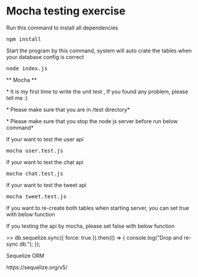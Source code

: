 # Mocha testing exercise


Run this command to install all dependencies
<pre>npm install</pre>

Start the program by this command, system will auto crate the tables when your database config is correct
<pre>node index.js</pre>


** Mocha **
<p>* It is my first time to write the unit test , If you found any problem, please tell me :)<p>
<p>* Please make sure that you are in /test directory*</p>
<p>* Please make sure that you stop the node js server before run below command*</p>
If your want to test the user api
<pre>mocha user.test.js </pre>

If your want to test the chat api
<pre>mocha chat.test.js </pre>

If your want to test the tweet api
<pre>mocha tweet.test.js </pre>


<p> If you want to re-create both tables when starting server, you can set true with below function</p>
<p> If you testing the api by mocha, please set false with below function</p>
<p> >> db.sequelize.sync({ force: true }).then(() => {
  console.log("Drop and re-sync db.");
});</p>
Sequelize ORM 
<p>https://sequelize.org/v5/</p>
